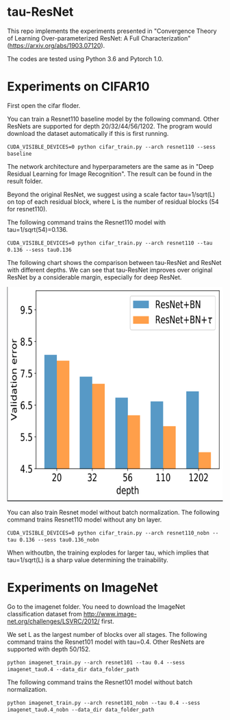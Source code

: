# tau-ResNet

This repo implements the experiments presented in "Convergence Theory of Learning Over-parameterized ResNet: A Full Characterization" (https://arxiv.org/abs/1903.07120).

The codes are tested using Python 3.6 and Pytorch 1.0.

# Experiments on CIFAR10

First open the cifar floder.

You can train a Resnet110 baseline model by the following command. Other ResNets are supported for depth 20/32/44/56/1202. The program would download the dataset automatically if this is first running.

```
CUDA_VISIBLE_DEVICES=0 python cifar_train.py --arch resnet110 --sess baseline
```

The network architecture and hyperparameters are the same as in "Deep Residual Learning for Image Recognition". The result can be found in the result folder. 

Beyond the original ResNet, we suggest using a scale factor tau=1/sqrt(L) on top of each residual block, where L is the number of residual blocks (54 for resnet110). 

The following command trains the Resnet110 model with tau=1/sqrt(54)=0.136.

```
CUDA_VISIBLE_DEVICES=0 python cifar_train.py --arch resnet110 --tau 0.136 --sess tau0.136
```

The following chart shows the comparison between tau-ResNet and ResNet with different depths. We can see that tau-ResNet improves over original ResNet by a considerable margin, especially for deep ResNet.

<img src="cifar-bn.png" width="650" height="500">

You can also train Resnet model without batch normalization. The following command trains Resnet110 model without any bn layer.

```
CUDA_VISIBLE_DEVICES=0 python cifar_train.py --arch resnet110_nobn --tau 0.136 --sess tau0.136_nobn
```

When withoutbn, the training explodes for larger tau, which implies that tau=1/sqrt(L) is a sharp value determining the trainability.

# Experiments on ImageNet

Go to the imagenet folder. You need to download the ImageNet classification dataset from http://www.image-net.org/challenges/LSVRC/2012/ first.

We set L as the largest number of blocks over all stages. The following command trains the Resnet101 model with tau=0.4. Other ResNets are supported with depth 50/152. 

```
python imagenet_train.py --arch resnet101 --tau 0.4 --sess imagenet_tau0.4 --data_dir data_folder_path
```

The following command trains the Resnet101 model without batch normalization.

```
python imagenet_train.py --arch resnet101_nobn --tau 0.4 --sess imagenet_tau0.4_nobn --data_dir data_folder_path
```
